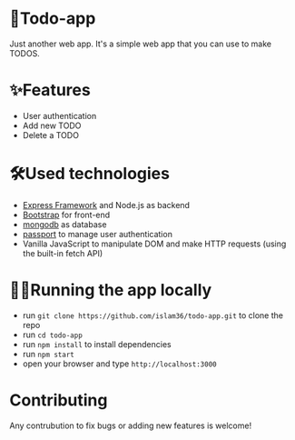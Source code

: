# 📘Todo-app
Just another web app. It's a simple web app that you can use to make TODOS.

# ✨Features
- User authentication
- Add new TODO
- Delete a TODO

# 🛠Used technologies
- [Express Framework](https://www.npmjs.com/package/express) and Node.js as backend
- [Bootstrap](https://www.getbootstrap.com) for front-end
- [mongodb](https://www.mongodb.com) as database
- [passport](https://www.passportjs.org) to manage user authentication
- Vanilla JavaScript to manipulate DOM and make HTTP requests (using the built-in fetch API)




# 🏃‍♂️Running the app locally
- run `git clone https://github.com/islam36/todo-app.git` to clone the repo
- run `cd todo-app`
- run `npm install` to install dependencies
- run `npm start`
- open your browser and type `http://localhost:3000`

# Contributing
Any contrubution to fix bugs or adding new features is welcome!